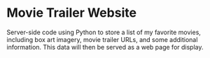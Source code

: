 # Movie Trailer Website

Server-side code using Python to store a list of my favorite movies, including box art imagery, movie trailer URLs, and some additional information. This data will then be served as a web page for display. 

